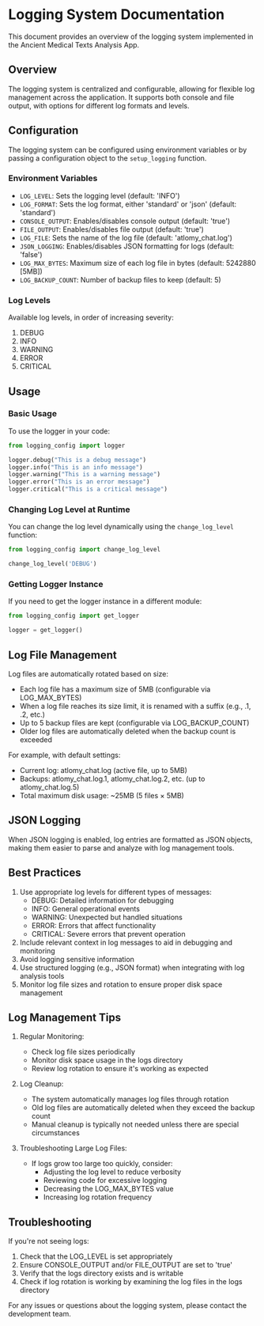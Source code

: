 # Logging System Documentation

This document provides an overview of the logging system implemented in the Ancient Medical Texts Analysis App.

## Overview

The logging system is centralized and configurable, allowing for flexible log management across the application. It supports both console and file output, with options for different log formats and levels.

## Configuration

The logging system can be configured using environment variables or by passing a configuration object to the `setup_logging` function.

### Environment Variables

- `LOG_LEVEL`: Sets the logging level (default: 'INFO')
- `LOG_FORMAT`: Sets the log format, either 'standard' or 'json' (default: 'standard')
- `CONSOLE_OUTPUT`: Enables/disables console output (default: 'true')
- `FILE_OUTPUT`: Enables/disables file output (default: 'true')
- `LOG_FILE`: Sets the name of the log file (default: 'atlomy_chat.log')
- `JSON_LOGGING`: Enables/disables JSON formatting for logs (default: 'false')
- `LOG_MAX_BYTES`: Maximum size of each log file in bytes (default: 5242880 [5MB])
- `LOG_BACKUP_COUNT`: Number of backup files to keep (default: 5)

### Log Levels

Available log levels, in order of increasing severity:

1. DEBUG
2. INFO
3. WARNING
4. ERROR
5. CRITICAL

## Usage

### Basic Usage

To use the logger in your code:

```python
from logging_config import logger

logger.debug("This is a debug message")
logger.info("This is an info message")
logger.warning("This is a warning message")
logger.error("This is an error message")
logger.critical("This is a critical message")
```

### Changing Log Level at Runtime

You can change the log level dynamically using the `change_log_level` function:

```python
from logging_config import change_log_level

change_log_level('DEBUG')
```

### Getting Logger Instance

If you need to get the logger instance in a different module:

```python
from logging_config import get_logger

logger = get_logger()
```

## Log File Management

Log files are automatically rotated based on size:
- Each log file has a maximum size of 5MB (configurable via LOG_MAX_BYTES)
- When a log file reaches its size limit, it is renamed with a suffix (e.g., .1, .2, etc.)
- Up to 5 backup files are kept (configurable via LOG_BACKUP_COUNT)
- Older log files are automatically deleted when the backup count is exceeded

For example, with default settings:
- Current log: atlomy_chat.log (active file, up to 5MB)
- Backups: atlomy_chat.log.1, atlomy_chat.log.2, etc. (up to atlomy_chat.log.5)
- Total maximum disk usage: ~25MB (5 files × 5MB)

## JSON Logging

When JSON logging is enabled, log entries are formatted as JSON objects, making them easier to parse and analyze with log management tools.

## Best Practices

1. Use appropriate log levels for different types of messages:
   - DEBUG: Detailed information for debugging
   - INFO: General operational events
   - WARNING: Unexpected but handled situations
   - ERROR: Errors that affect functionality
   - CRITICAL: Severe errors that prevent operation
2. Include relevant context in log messages to aid in debugging and monitoring
3. Avoid logging sensitive information
4. Use structured logging (e.g., JSON format) when integrating with log analysis tools
5. Monitor log file sizes and rotation to ensure proper disk space management

## Log Management Tips

1. Regular Monitoring:
   - Check log file sizes periodically
   - Monitor disk space usage in the logs directory
   - Review log rotation to ensure it's working as expected

2. Log Cleanup:
   - The system automatically manages log files through rotation
   - Old log files are automatically deleted when they exceed the backup count
   - Manual cleanup is typically not needed unless there are special circumstances

3. Troubleshooting Large Log Files:
   - If logs grow too large too quickly, consider:
     - Adjusting the log level to reduce verbosity
     - Reviewing code for excessive logging
     - Decreasing the LOG_MAX_BYTES value
     - Increasing log rotation frequency

## Troubleshooting

If you're not seeing logs:
1. Check that the LOG_LEVEL is set appropriately
2. Ensure CONSOLE_OUTPUT and/or FILE_OUTPUT are set to 'true'
3. Verify that the logs directory exists and is writable
4. Check if log rotation is working by examining the log files in the logs directory

For any issues or questions about the logging system, please contact the development team.
